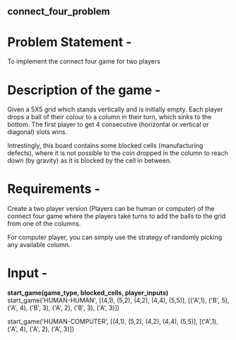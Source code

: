 ## connect_four_problem

# Problem Statement -
To implement the connect four game for two players

# Description of the game - 
Given a 5X5 grid which stands vertically and is initially empty. Each player drops a ball of their colour to a column in their turn, which sinks to the bottom. The first player to get 4 consecutive (horizontal or vertical or diagonal) slots wins.

Intrestingly, this board contains some blocked cells (manufacturing defects), where it is not possible to the coin dropped in the column to reach down (by gravity) as it is blocked by the cell in between.

# Requirements -
Create a two player version (Players can be human or computer) of the connect four game where the players take turns to add the balls to the grid from one of the columns.

For computer player, you can simply use the strategy of randomly picking any available column.

# Input - 

**start_game(game_type, blocked_cells, player_inputs)**
start_game('HUMAN-HUMAN', [(4,1), (5,2), (4,2), (4,4), (5,5)], [('A',1), ('B', 5), ('A', 4), ('B', 3), ('A', 2), ('B', 3), ('A', 3)])

start_game('HUMAN-COMPUTER', [(4,1), (5,2), (4,2), (4,4), (5,5)], [('A',1), ('A', 4), ('A', 2), ('A', 3)])
